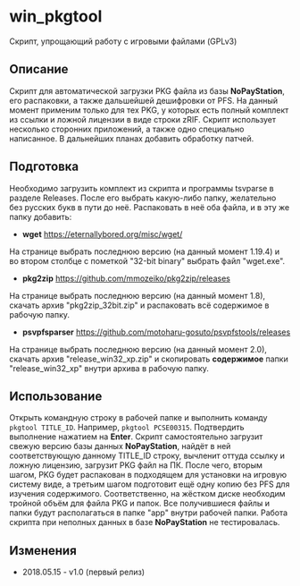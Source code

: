 # win_pkgtool
Скрипт, упрощающий работу с игровыми файлами (GPLv3)

## Описание
Скрипт для автоматической загрузки PKG файла из базы **NoPayStation**, его распаковки,
а также дальшейшей дешифровки от PFS.
На данный момент применим только для тех PKG, у которых есть полный комплект из
ссылки и ложной лицензии в виде строки zRIF.
Скрипт использует несколько сторонних приложений, а также одно специально написанное.
В дальнейших планах добавить обработку патчей.

## Подготовка
Необходимо загрузить комплект из скрипта и программы tsvparse в разделе Releases.
После его выбрать какую-либо папку, желательно без русских букв в пути до неё.
Распаковать в неё оба файла, и в эту же папку добавить:
* **wget** https://eternallybored.org/misc/wget/

На странице выбрать последнюю версию (на данный момент 1.19.4) и во втором столбце
с пометкой "32-bit binary" выбрать файл "wget.exe".
* **pkg2zip** https://github.com/mmozeiko/pkg2zip/releases

На странице выбрать последнюю версию (на данный момент 1.8), скачать архив
"pkg2zip_32bit.zip" и распаковать всё содержимое в рабочую папку.
* **psvpfsparser** https://github.com/motoharu-gosuto/psvpfstools/releases

На странице выбрать последнюю версию (на данный момент 2.0), скачать архив
"release_win32_xp.zip" и скопировать **содержимое** папки "release_win32_xp" внутри
архива в рабочую папку.

## Использование
Открыть командную строку в рабочей папке и выполнить команду `pkgtool TITLE_ID`.
Например, `pkgtool PCSE00315`. Подтвердить выполнение нажатием на **Enter**.
Скрипт самостоятельно загрузит свежую версию базы данных **NoPayStation**,
найдёт в ней соответствующую данному TITLE_ID строку, вычленит оттуда ссылку и
ложную лицензию, загрузит PKG файл на ПК. После чего, вторым шагом, PKG будет
распакован в подходящем для установки на игровую систему виде, а третьим шагом
подготовит ещё одну копию без PFS для изучения содержимого.
Соответственно, на жёстком диске необходим тройной объём для файла PKG и папок.
Все получившиеся файлы и папки будут располагаться в папке "app" внутри рабочей
папки. Работа скрипта при неполных данных в базе **NoPayStation** не тестировалась.

## Изменения
* 2018.05.15 - v1.0 (первый релиз)
